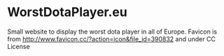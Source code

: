 # WorstDotaPlayer.eu

Small website to display the worst dota player in all of Europe.
Favicon is from http://www.favicon.cc/?action=icon&file_id=390832 and under CC License
